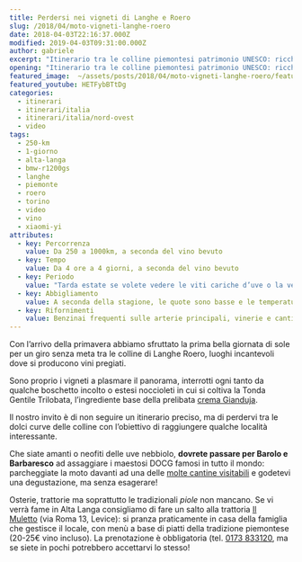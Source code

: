 ```yaml
---
title: Perdersi nei vigneti di Langhe e Roero
slug: /2018/04/moto-vigneti-langhe-roero
date: 2018-04-03T22:16:37.000Z
modified: 2019-04-03T09:31:00.000Z
author: gabriele
excerpt: "Itinerario tra le colline piemontesi patrimonio UNESCO: ricche di vigneti, noccioleti e curve da pennellare. Un giro in moto nelle terre del Barolo e Barbaresco."
opening: "Itinerario tra le colline piemontesi patrimonio UNESCO: ricche di vigneti, noccioleti e curve da pennellare. Un giro in moto nelle terre del Barolo e Barbaresco."
featured_image:  ~/assets/posts/2018/04/moto-vigneti-langhe-roero/featured_image.jpg
featured_youtube: HETFybBTtDg
categories:
  - itinerari
  - itinerari/italia
  - itinerari/italia/nord-ovest
  - video
tags:
  - 250-km
  - 1-giorno
  - alta-langa
  - bmw-r1200gs
  - langhe
  - piemonte
  - roero
  - torino
  - video
  - vino
  - xiaomi-yi
attributes:
  - key: Percorrenza
    value: Da 250 a 1000km, a seconda del vino bevuto
  - key: Tempo
    value: Da 4 ore a 4 giorni, a seconda del vino bevuto
  - key: Periodo
    value: "Tarda estate se volete vedere le viti cariche d’uve o la vendemmia"
  - key: Abbigliamento
    value: A seconda della stagione, le quote sono basse e le temperature abbastanza costanti
  - key: Rifornimenti
    value: Benzinai frequenti sulle arterie principali, vinerie e cantine lungo tutto il percorso
---
```


Con l’arrivo della primavera abbiamo sfruttato la prima bella giornata di sole per un giro senza meta tra le colline di Langhe Roero, luoghi incantevoli dove si producono vini pregiati.

Sono proprio i vigneti a plasmare il panorama, interrotti ogni tanto da qualche boschetto incolto o estesi noccioleti in cui si coltiva la Tonda Gentile Trilobata, l’ingrediente base della prelibata [crema Gianduja](https://amzn.to/2q1ZWms).

Il nostro invito è di non seguire un itinerario preciso, ma di perdervi tra le dolci curve delle colline con l’obiettivo di raggiungere qualche località interessante.

Che siate amanti o neofiti delle uve nebbiolo, **dovrete passare per Barolo e Barbaresco** ad assaggiare i maestosi DOCG famosi in tutto il mondo: parcheggiate la moto davanti ad una delle [molte cantine visitabili](http://www.stradadelbarolo.it/turismo/) e godetevi una degustazione, ma senza esagerare!

Osterie, trattorie ma soprattutto le tradizionali *piole* non mancano. Se vi verrà fame in Alta Langa consigliamo di fare un salto alla trattoria [Il Muletto](https://goo.gl/maps/4iBbAiMnTVG2) (via Roma 13, Levice): si pranza praticamente in casa della famiglia che gestisce il locale, con menù a base di piatti della tradizione piemontese (20-25€ vino incluso). La prenotazione è obbligatoria (tel. <a href="tel:+390173833120)">0173 833120</a>, ma se siete in pochi potrebbero accettarvi lo stesso!
